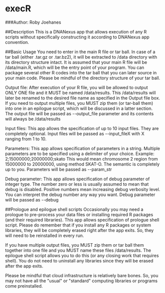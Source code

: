 # execR

###Author: Roby Joehanes

##Description
This is a DNANexus app that allows execution of any R scripts without specifically constructing it according to DNANexus app convention.

##Basic Usage
You need to enter in the main R file or tar ball. In case of a tar ball (either .tar.gz or .tar.bz2), it will be extracted to
/data directory with its directory structure intact. It is assumed that your main R file will be /data/main.R, which will
be the entry point of your program. You can package several other R codes into the tar ball that you can later source in your main code.
Please be mindful of the directory structure of your tar ball.

Output file: After execution of your R file, you will be allowed to output ONLY ONE file and it MUST be named /data/results.
This /data/results will later be renamed to the desired file name as specified in the Output file box. If you need to output
multiple files, you MUST zip them (or tar-ball them) into one in an epilogue script, which will be discussed in a latter section.
The output file will be passed as --output_file parameter and its contents will always be /data/results

Input files: This app allows the specification of up to 10 input files. They are completely optional.
Input files will be passed as --input_fileX with X ranging from 1 to 10.

Parameters: This app allows specification of parameters in a string. Multiple parameters are to be specified using a delimiter of your choice.
Example: 2;15000000;20000000;skato
This would mean chromosome 2 region from 15000000 to 20000000, using method SKAT-O. The semantic is completely up to you.
Parameters will be passed as --param_str

Debug parameter: This app allows specification of debug parameter of integer type. The number zero or less is usually assumed to mean
that debug is disabled. Positive numbers mean increasing debug verbosity level. You can interpret the debug number any way you want.
Debug parameter will be passed as --debug   

##Prologue and epilogue shell scripts
Occasionally you may need a prologue to pre-process your data files or installing required R packages (and their required libraries).
This app allows specification of prologue shell script. Please do remember that if you install any R packages or system libraries, they will be
completely erased right after the app exits. So, they will need to be reinstalled in every run.

If you have multiple output files, you MUST zip them or tar ball them together into one file and you MUST name these files /data/results.
The epilogue shell script allows you to do this (or any closing work that requires shell). You do not need to uninstall any libraries since
they will be erased after the app exits.

Please be mindful that cloud infrastructure is relatively bare bones. So, you may not have all the "usual" or "standard" computing
libraries or programs come preinstalled.

 